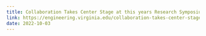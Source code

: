 ```yaml
---
title: Collaboration Takes Center Stage at this years Research Symposium - Organized and Hosted by Carl
link: https://engineering.virginia.edu/collaboration-takes-center-stage-computer-science-grad-student-group-research-symposium
date: 2022-10-03
---
```

